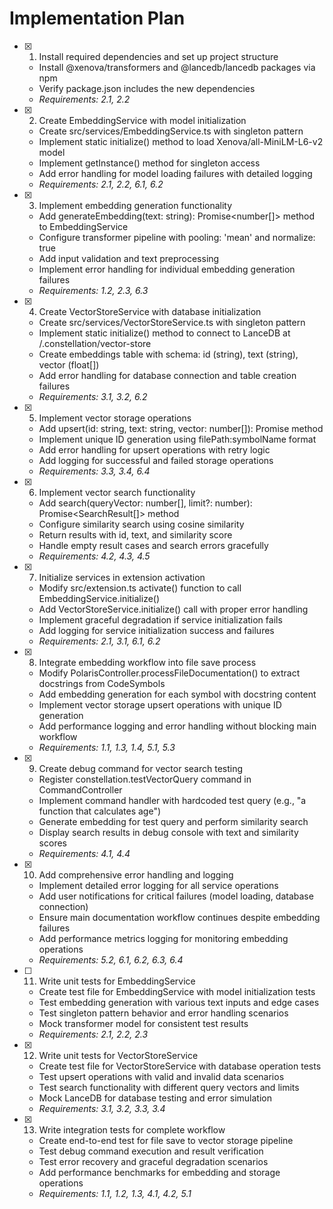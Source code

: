 # Implementation Plan

- [x] 1. Install required dependencies and set up project structure
  - Install @xenova/transformers and @lancedb/lancedb packages via npm
  - Verify package.json includes the new dependencies
  - _Requirements: 2.1, 2.2_

- [x] 2. Create EmbeddingService with model initialization
  - Create src/services/EmbeddingService.ts with singleton pattern
  - Implement static initialize() method to load Xenova/all-MiniLM-L6-v2 model
  - Implement getInstance() method for singleton access
  - Add error handling for model loading failures with detailed logging
  - _Requirements: 2.1, 2.2, 6.1, 6.2_

- [x] 3. Implement embedding generation functionality
  - Add generateEmbedding(text: string): Promise<number[]> method to EmbeddingService
  - Configure transformer pipeline with pooling: 'mean' and normalize: true
  - Add input validation and text preprocessing
  - Implement error handling for individual embedding generation failures
  - _Requirements: 1.2, 2.3, 6.3_

- [x] 4. Create VectorStoreService with database initialization
  - Create src/services/VectorStoreService.ts with singleton pattern
  - Implement static initialize() method to connect to LanceDB at /.constellation/vector-store
  - Create embeddings table with schema: id (string), text (string), vector (float[])
  - Add error handling for database connection and table creation failures
  - _Requirements: 3.1, 3.2, 6.2_

- [x] 5. Implement vector storage operations
  - Add upsert(id: string, text: string, vector: number[]): Promise<void> method
  - Implement unique ID generation using filePath:symbolName format
  - Add error handling for upsert operations with retry logic
  - Add logging for successful and failed storage operations
  - _Requirements: 3.3, 3.4, 6.4_

- [x] 6. Implement vector search functionality
  - Add search(queryVector: number[], limit?: number): Promise<SearchResult[]> method
  - Configure similarity search using cosine similarity
  - Return results with id, text, and similarity score
  - Handle empty result cases and search errors gracefully
  - _Requirements: 4.2, 4.3, 4.5_

- [x] 7. Initialize services in extension activation
  - Modify src/extension.ts activate() function to call EmbeddingService.initialize()
  - Add VectorStoreService.initialize() call with proper error handling
  - Implement graceful degradation if service initialization fails
  - Add logging for service initialization success and failures
  - _Requirements: 2.1, 3.1, 6.1, 6.2_

- [x] 8. Integrate embedding workflow into file save process
  - Modify PolarisController.processFileDocumentation() to extract docstrings from CodeSymbols
  - Add embedding generation for each symbol with docstring content
  - Implement vector storage upsert operations with unique ID generation
  - Add performance logging and error handling without blocking main workflow
  - _Requirements: 1.1, 1.3, 1.4, 5.1, 5.3_

- [x] 9. Create debug command for vector search testing
  - Register constellation.testVectorQuery command in CommandController
  - Implement command handler with hardcoded test query (e.g., "a function that calculates age")
  - Generate embedding for test query and perform similarity search
  - Display search results in debug console with text and similarity scores
  - _Requirements: 4.1, 4.4_

- [x] 10. Add comprehensive error handling and logging
  - Implement detailed error logging for all service operations
  - Add user notifications for critical failures (model loading, database connection)
  - Ensure main documentation workflow continues despite embedding failures
  - Add performance metrics logging for monitoring embedding operations
  - _Requirements: 5.2, 6.1, 6.2, 6.3, 6.4_

- [ ] 11. Write unit tests for EmbeddingService
  - Create test file for EmbeddingService with model initialization tests
  - Test embedding generation with various text inputs and edge cases
  - Test singleton pattern behavior and error handling scenarios
  - Mock transformer model for consistent test results
  - _Requirements: 2.1, 2.2, 2.3_

- [x] 12. Write unit tests for VectorStoreService
  - Create test file for VectorStoreService with database operation tests
  - Test upsert operations with valid and invalid data scenarios
  - Test search functionality with different query vectors and limits
  - Mock LanceDB for database testing and error simulation
  - _Requirements: 3.1, 3.2, 3.3, 3.4_

- [x] 13. Write integration tests for complete workflow
  - Create end-to-end test for file save to vector storage pipeline
  - Test debug command execution and result verification
  - Test error recovery and graceful degradation scenarios
  - Add performance benchmarks for embedding and storage operations
  - _Requirements: 1.1, 1.2, 1.3, 4.1, 4.2, 5.1_
